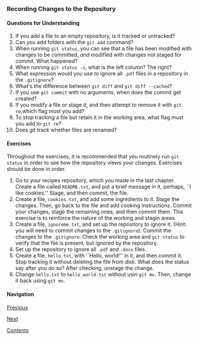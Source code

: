 ### Recording Changes to the Repository

#### Questions for Understanding
1. If you add a file to an empty repository, is it tracked or
   untracked?
1. Can you add folders with the `git add` command?
1. When running `git status`, you can see that a file has been
   modified with changes to be committed, *and* modified with
   changes not staged for commit. What happened?
1. When running `git status -s`, what is the left column? The
   right?
1. What expression would you use to ignore all `.pdf` files in a
   repository in the `.gitignore`?
1. What's the difference between `git diff` and `git diff --cached`?
1. If you use `git commit` with no arguments, when does the
   commit get created?
1. If you modify a file or stage it, and then attempt to remove it
   with `git rm`,which flag must you add?
1. To stop tracking a file but retain it in the working area, what
   flag must you add to `git rm`?
1. Does git track whether files are renamed?

#### Exercises
 Throughout the exercises, it is recommended that you routinely run
`git status` in order to see how the repository views your changes.
Exercises should be done in order.
1. Go to your recipes repository, which you made in the last chapter.
   Create a file called `README.txt`, and put a brief message in
   it, perhaps, ``I like cookies.'' Stage, and then commit, the file.
1. Create a file, `cookies.txt`, and add some ingredients to it.
   Stage the changes.
   Then, go back to the file and add cooking instructions.
   Commit your changes, stage the remaining ones, and then commit them.
   This exercise is to reinforce the nature of the working and stagin
   areas.
1. Create a file, `ignoreme.txt`, and set up the repository to
   ignore it.
   (Hint: you will need to commit changes to the `.gitignore`).
   Commit the changes to the `.gitignore`.
   Check the working area and `git status` to verify that the file
   is present, but ignored by the repository.
1. Set up the repository to ignore all `.pdf` and `.docx`
   files.
1. Create a file, `hello.txt`, with ``Hello, world!'' in it,
   and then commit it. Stop tracking it without deleting the file from
   disk.
   What does the status say after you do so?
   After checking, unstage the change.
1. Change `hello.txt` to `hello_world.txt` without usin
   `git mv`.
   Then, change it back using `git mv`.

#### Navigation
[Previous][c2_1]

[Next][c2_3]

[Contents][c2]

[c2_1]: <chapter_2_1.md>
[c2_3]: <chapter_2_3.md>
[c2]: <../pro_git_supplement.md>
